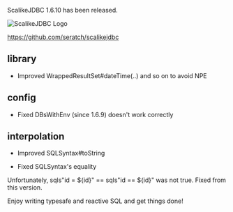ScalikeJDBC 1.6.10 has been released. 

![ScalikeJDBC Logo](http://scalikejdbc.org/img/logo.png)

https://github.com/seratch/scalikejdbc

## library

- Improved WrappedResultSet#dateTime(..) and so on to avoid NPE

## config 

- Fixed DBsWithEnv (since 1.6.9) doesn't work correctly

## interpolation

- Improved SQLSyntax#toString

- Fixed SQLSyntax's equality 

Unfortunately, sqls"id = ${id}" == sqls"id == ${id}" was not true. Fixed from this version.

Enjoy writing typesafe and reactive SQL and get things done!

